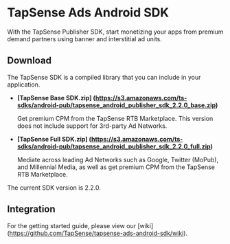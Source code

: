 # TapSense Ads Android SDK

With the TapSense Publisher SDK, start monetizing your apps from premium demand partners using banner and interstitial ad units. 

## Download

The TapSense SDK is a compiled library that you can include in your application.

* **[TapSense Base SDK.zip] (https://s3.amazonaws.com/ts-sdks/android-pub/tapsense_android_publisher_sdk_2.2.0_base.zip)**

  Get premium CPM from the TapSense RTB Marketplace. This version does not include support for 3rd-party Ad Networks.

* **[TapSense Full SDK.zip] (https://s3.amazonaws.com/ts-sdks/android-pub/tapsense_android_publisher_sdk_2.2.0_full.zip)**

  Mediate across leading Ad Networks such as Google, Twitter (MoPub), and Millennial Media, as well as get premium CPM from the TapSense RTB Marketplace.

The current SDK version is 2.2.0.

## Integration
For the getting started guide, please view our [wiki] (https://github.com/TapSense/tapsense-ads-android-sdk/wiki).
